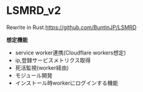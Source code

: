 # LSMRD_v2
Rewrite in Rust.https://github.com/BuntinJP/LSMRD


**想定機能**

- service worker連携(Cloudflare workers想定)
- ip,登録サービスメトリクス取得
- 死活監視(worker経由)
- モジュール開発
- インストール時workerにログインする機能
